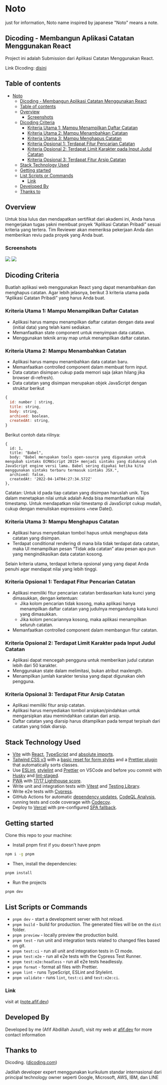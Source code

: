 # Noto

just for information, Noto name inspired by japanese "Noto" means a note.

## Dicoding - Membangun Aplikasi Catatan Menggunakan React

Project ini adalah Submission dari Aplikasi Catatan Menggunakan React.

Link Dicoding: [disini](https://www.dicoding.com/academies/403)

## Table of contents

- [Noto](#noto)
  - [Dicoding - Membangun Aplikasi Catatan Menggunakan React](#dicoding---membangun-aplikasi-catatan-menggunakan-react)
  - [Table of contents](#table-of-contents)
  - [Overview](#overview)
    - [Screenshots](#screenshots)
  - [Dicoding Criteria](#dicoding-criteria)
    - [Kriteria Utama 1: Mampu Menampilkan Daftar Catatan](#kriteria-utama-1-mampu-menampilkan-daftar-catatan)
    - [Kriteria Utama 2: Mampu Menambahkan Catatan](#kriteria-utama-2-mampu-menambahkan-catatan)
    - [Kriteria Utama 3: Mampu Menghapus Catatan](#kriteria-utama-3-mampu-menghapus-catatan)
    - [Kriteria Opsional 1: Terdapat Fitur Pencarian Catatan](#kriteria-opsional-1-terdapat-fitur-pencarian-catatan)
    - [Kriteria Opsional 2: Terdapat Limit Karakter pada Input Judul Catatan](#kriteria-opsional-2-terdapat-limit-karakter-pada-input-judul-catatan)
    - [Kriteria Opsional 3: Terdapat Fitur Arsip Catatan](#kriteria-opsional-3-terdapat-fitur-arsip-catatan)
  - [Stack Technology Used](#stack-technology-used)
  - [Getting started](#getting-started)
  - [List Scripts or Commands](#list-scripts-or-commands)
    - [Link](#link)
  - [Developed By](#developed-by)
  - [Thanks to](#thanks-to)

## Overview

Untuk bisa lulus dan mendapatkan sertifikat dari akademi ini, Anda harus mengerjakan tugas yakni membuat proyek “Aplikasi Catatan Pribadi” sesuai kriteria yang tertera. Tim Reviewer akan memeriksa pekerjaan Anda dan memberikan reviu pada proyek yang Anda buat.

### Screenshots

<img src="screenshots/desktop.png">
<img src="screenshots/mobile.png">

## Dicoding Criteria

Buatlah aplikasi web menggunakan React yang dapat menambahkan dan menghapus catatan. Agar lebih jelasnya, berikut 3 kriteria utama pada “Aplikasi Catatan Pribadi” yang harus Anda buat.

### Kriteria Utama 1: Mampu Menampilkan Daftar Catatan

- Aplikasi harus mampu menampilkan daftar catatan dengan data awal (initial data) yang telah kami sediakan.
- Memanfaatkan state component untuk menyimpan data catatan.
- Menggunakan teknik array map untuk menampilkan daftar catatan.

### Kriteria Utama 2: Mampu Menambahkan Catatan

- Aplikasi harus mampu menambahkan data catatan baru.
- Memanfaatkan controlled component dalam membuat form input.
- Data catatan disimpan cukup pada memori saja (akan hilang jika browser di-refresh).
- Data catatan yang disimpan merupakan objek JavaScript dengan struktur berikut

```javascript
{
  id: number | string,
  title: string,
  body: string,
  archived: boolean,
  createdAt: string,
}
```

Berikut contoh data riilnya:

```
{
  id: 1,
  title: "Babel",
  body: "Babel merupakan tools open-source yang digunakan untuk mengubah sintaks ECMAScript 2015+ menjadi sintaks yang didukung oleh JavaScript engine versi lama. Babel sering dipakai ketika kita menggunakan sintaks terbaru termasuk sintaks JSX.",
  archived: false,
  createdAt: '2022-04-14T04:27:34.572Z'
},
```

Catatan:
Untuk id pada tiap catatan yang disimpan haruslah unik. Tips dalam menetapkan nilai untuk adalah Anda bisa memanfaatkan nilai timestamp. Untuk mendapatkan nilai timestamp di JavaScript cukup mudah, cukup dengan menuliskan expressions +new Date().

### Kriteria Utama 3: Mampu Menghapus Catatan

- Aplikasi harus menyediakan tombol hapus untuk menghapus data catatan yang disimpan.
- Terdapat conditional rendering di mana bila tidak terdapat data catatan, maka UI menampilkan pesan “Tidak ada catatan” atau pesan apa pun yang mengindikasikan data catatan kosong.

Selain kriteria utama, terdapat kriteria opsional yang yang dapat Anda penuhi agar mendapat nilai yang lebih tinggi.

### Kriteria Opsional 1: Terdapat Fitur Pencarian Catatan

- Aplikasi memiliki fitur pencarian catatan berdasarkan kata kunci yang dimasukkan, dengan ketentuan:
  - Jika kolom pencarian tidak kosong, maka aplikasi hanya menampilkan daftar catatan yang judulnya mengandung kata kunci yang dimasukkan.
  - Jika kolom pencariannya kosong, maka aplikasi menampilkan seluruh catatan.
- Memanfaatkan controlled component dalam membangun fitur catatan.

### Kriteria Opsional 2: Terdapat Limit Karakter pada Input Judul Catatan

- Aplikasi dapat mencegah pengguna untuk memberikan judul catatan lebih dari 50 karakter.
- Menggunakan state dalam melimitasi, bukan atribut maxlength.
- Menampilkan jumlah karakter tersisa yang dapat digunakan oleh pengguna.

### Kriteria Opsional 3: Terdapat Fitur Arsip Catatan

- Aplikasi memiliki fitur arsip catatan.
- Aplikasi harus menyediakan tombol arsipkan/pindahkan untuk mengarsipkan atau memindahkan catatan dari arsip.
- Daftar catatan yang diarsip harus ditampilkan pada tempat terpisah dari catatan yang tidak diarsip.

## Stack Technology Used

- [Vite](https://vitejs.dev) with [React](https://reactjs.org), [TypeScript](https://www.typescriptlang.org) and [absolute imports](https://github.com/aleclarson/vite-tsconfig-paths).
- [Tailwind CSS v3](https://tailwindcss.com) with a [basic reset for form styles](https://github.com/tailwindlabs/tailwindcss-forms) and a [Prettier plugin](https://github.com/tailwindlabs/prettier-plugin-tailwindcss) that automatically sorts classes.
- Use [ESLint](https://eslint.org), [stylelint](https://stylelint.io) and [Prettier](https://prettier.io) on VSCode and before you commit with [Husky](https://github.com/typicode/husky) and [lint-staged](https://github.com/okonet/lint-staged).
- [PWA](https://github.com/antfu/vite-plugin-pwa) with [17/17 Lighthouse score](https://web.dev/pwa-checklist/).
- Write unit and integration tests with [Vitest](https://vitest.dev/) and [Testing Library](https://testing-library.com/).
- Write e2e tests with [Cypress](https://www.cypress.io).
- GitHub Actions for automatic [dependency updates](https://renovatebot.com/), [CodeQL Analysis](https://securitylab.github.com/tools/codeql), running tests and code coverage with [Codecov](https://about.codecov.io/).
- Deploy to [Vercel](vercel.com) with pre-configured [SPA fallback](https://vercel.com/docs/configuration#routes/advanced/spa-fallback).

## Getting started

Clone this repo to your machine:

- Install pnpm first if you doesn't have pnpm

```sh
npm i -g pnpm
```

- Then, install the dependencies:

```sh
pnpm install
```

- Run the projects

```sh
pnpm dev
```

## List Scripts or Commands

- `pnpm dev` - start a development server with hot reload.
- `pnpm build` - build for production. The generated files will be on the `dist` folder.
- `pnpm preview` - locally preview the production build.
- `pnpm test` - run unit and integration tests related to changed files based on git.
- `pnpm test:ci` - run all unit and integration tests in CI mode.
- `pnpm test:e2e` - run all e2e tests with the Cypress Test Runner.
- `pnpm test:e2e:headless` - run all e2e tests headlessly.
- `pnpm format` - format all files with Prettier.
- `pnpm lint` - runs TypeScript, ESLint and Stylelint.
- `pnpm validate` - runs `lint`, `test:ci` and `test:e2e:ci`.

### Link

visit at ([note.afif.dev](https://note.afif.dev/))

## Developed By

Developed by me (Afif Abdillah Jusuf), visit my web at [afif.dev](https://afif.dev) for more contact information

## Thanks to

Dicoding. ([dicoding.com](https://dicoding.com))

Jadilah developer expert menggunakan kurikulum standar internasional dari principal technology owner seperti Google, Microsoft, AWS, IBM, dan LINE
